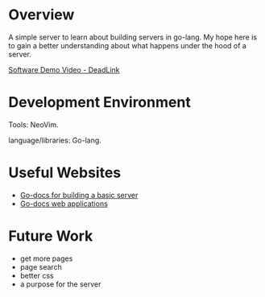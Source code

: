 # Overview

A simple server to learn about building servers in go-lang. My hope here is to gain a better understanding about what happens under the hood of a server.

[Software Demo Video - DeadLink]()

# Development Environment

Tools: NeoVim.

language/libraries: Go-lang.

# Useful Websites
- [Go-docs for building a basic server](https://go.dev/blog/context/server/server.go)
- [Go-docs web applications](https://go.dev/doc/articles/wiki/)

# Future Work
- get more pages
- page search
- better css
- a purpose for the server
